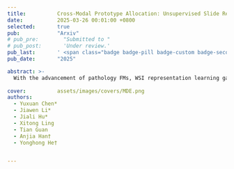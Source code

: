 ```yaml
---
title:          Cross-Modal Prototype Allocation: Unsupervised Slide Representation Learning via Patch-Text Contrast in Computational Pathology
date:           2025-03-26 00:01:00 +0800
selected:       true
pub:            "Arxiv"
# pub_pre:        "Submitted to "
# pub_post:       'Under review.'
pub_last:       ' <span class="badge badge-pill badge-custom badge-secondary">Conference</span>'
pub_date:       "2025"

abstract: >-
  With the advancement of pathology FMs, WSI representation learning gains attention. Existing methods develop patch feature extractors and aggregation schemes but are task-specific, limiting generalizability. Unsupervised methods focus on visual modality, neglecting textual semantics. We propose ProAlign, a cross-modal unsupervised framework. It uses an LLM to generate descriptive text for WSI prototypes and introduces patch-text contrast. A parameter-free attention aggregation strategy forms unsupervised slide embeddings. Experiments on four datasets show ProAlign outperforms existing frameworks and matches some weakly supervised models.
  
cover:          assets/images/covers/MDE.png
authors:
  - Yuxuan Chen*
  - Jiawen Li*
  - Jiali Hu*
  - Xitong Ling
  - Tian Guan
  - Anjia Han†
  - Yonghong He†


---
```



